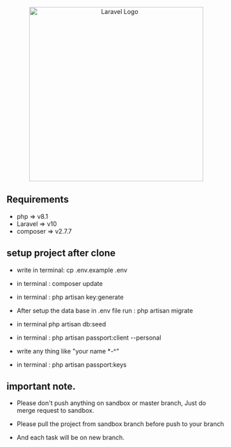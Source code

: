<p align="center"><a href="https://laravel.com" target="_blank"><img src="https://raw.githubusercontent.com/laravel/art/master/logo-lockup/5%20SVG/2%20CMYK/1%20Full%20Color/laravel-logolockup-cmyk-red.svg" width="400" alt="Laravel Logo"></a></p>


## Requirements
 - php => v8.1
 - Laravel => v10
 - composer => v2.7.7



    
## setup project after clone

- write in terminal: cp .env.example .env  
- in terminal :  composer update
- in terminal : php artisan key:generate

- After setup the data base in .env file run : php artisan migrate

- in terminal php artisan db:seed 
- in terminal : php artisan passport:client --personal
- write any thing like "your name *-^"
- in terminal : php artisan passport:keys




## important note. 

- Please don't push anything on sandbox or master branch, Just do merge request to sandbox.

- Please pull the project from sandbox branch before push to your branch 

- And each task will be on new branch. 
